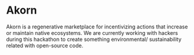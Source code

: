 # Akorn
Akorn is a regenerative marketplace for incentivizing actions that increase or maintain native ecosystems. We are currently working with hackers during this hackathon to create something environmental/ sustainability related with open-source code.
